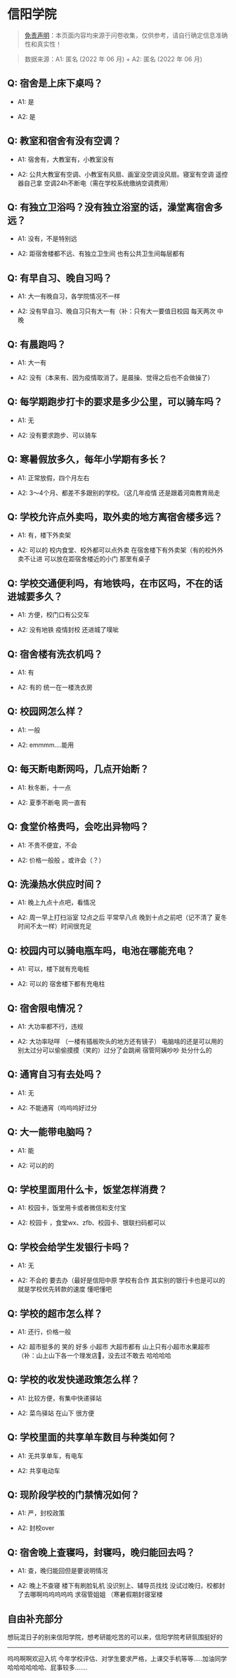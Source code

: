 # 信阳学院

> [免责声明](https://colleges.chat/#_3)：本页面内容均来源于问卷收集，仅供参考，请自行确定信息准确性和真实性！

> 数据来源：A1: 匿名 (2022 年 06 月) + A2: 匿名 (2022 年 06 月)

## Q: 宿舍是上床下桌吗？

- A1: 是

- A2: 是

## Q: 教室和宿舍有没有空调？

- A1: 宿舍有，大教室有，小教室没有

- A2: 公共大教室有空调、小教室有风扇、画室没空调没风扇。寝室有空调 遥控器自己拿 空调24h不断电（需在学校系统缴纳空调费用）

## Q: 有独立卫浴吗？没有独立浴室的话，澡堂离宿舍多远？

- A1: 没有，不是特别远

- A2: 距宿舍楼都不远、有独立卫生间 也有公共卫生间每层都有

## Q: 有早自习、晚自习吗？

- A1: 大一有晚自习，各学院情况不一样

- A2: 没有早自习、晚自习只有大一有（补：只有大一要值日校园 每天两次 中晚

## Q: 有晨跑吗？

- A1: 大一有

- A2: 没有（本来有、因为疫情取消了。是晨操、觉得之后也不会做操了）

## Q: 每学期跑步打卡的要求是多少公里，可以骑车吗？

- A1: 无

- A2: 没有要求跑步、可以骑车

## Q: 寒暑假放多久，每年小学期有多长？

- A1: 正常放假，四个月左右

- A2: 3～4个月、都差不多跟别的学校。（这几年疫情 还是跟着河南教育局走

## Q: 学校允许点外卖吗，取外卖的地方离宿舍楼多远？

- A1: 有，楼下外卖架

- A2: 可以的 校内食堂、校外都可以点外卖 在宿舍楼下有外卖架（有的校外外卖不让进 可以放在距宿舍楼近的小门 那里有桌子

## Q: 学校交通便利吗，有地铁吗，在市区吗，不在的话进城要多久？

- A1: 方便，校门口有公交车

- A2: 没有地铁 疫情封校 还进城了噗呲

## Q: 宿舍楼有洗衣机吗？

- A1: 有

- A2: 有的 统一在一楼洗衣房

## Q: 校园网怎么样？

- A1: 一般

- A2: emmmm....能用

## Q: 每天断电断网吗，几点开始断？

- A1: 秋冬断，十一点

- A2: 夏季不断电 网一直有

## Q: 食堂价格贵吗，会吃出异物吗？

- A1: 不贵不便宜，不会

- A2: 价格一般般 。或许会（？）

## Q: 洗澡热水供应时间？

- A1: 晚上九点十点吧，看情况

- A2: 周一早上打扫浴室 12点之后 平常早八点 晚到十点之前吧（记不清了 夏冬时间不太一样）时间很充足

## Q: 校园内可以骑电瓶车吗，电池在哪能充电？

- A1: 可以，楼下就有充电桩

- A2: 可以的 宿舍楼下都有充电柱

## Q: 宿舍限电情况？

- A1: 大功率都不行，违规

- A2: 大功率哒咩 （一楼有插板吹头的地方还有镜子） 电脑啥的还是可以用的 别太过分可以偷偷摸摸（笑的）过分了会跳闸 宿管阿姨吵吵 处分什么的

## Q: 通宵自习有去处吗？

- A1: 无

- A2: 不能通宵（呜呜呜好过分

## Q: 大一能带电脑吗？

- A1: 能

- A2: 可以的的

## Q: 学校里面用什么卡，饭堂怎样消费？

- A1: 校园卡，饭堂用卡或者微信和支付宝

- A2: 校园卡 ，食堂wx、zfb、校园卡、银联扫码都可以

## Q: 学校会给学生发银行卡吗？

- A1: 无

- A2: 不会的 要去办（最好是信阳中原 学校有合作 其实别的银行卡也是可以的 就是学校优先转款的速度 懂吧懂吧

## Q: 学校的超市怎么样？

- A1: 还行，价格一般

- A2: 超市挺多的 笑的 好多 小超市 大超市都有 山上只有小超市水果超市 （补：山上山下各一个理发店💈，没去过不敢去 哈哈哈哈

## Q: 学校的收发快递政策怎么样？

- A1: 比较方便，有集中快递驿站

- A2: 菜鸟驿站 在山下 很方便

## Q: 学校里面的共享单车数目与种类如何？

- A1: 无共享单车，有电车

- A2: 共享电动车

## Q: 现阶段学校的门禁情况如何？

- A1: 严，封校政策

- A2: 封校over

## Q: 宿舍晚上查寝吗，封寝吗，晚归能回去吗？

- A1: 查，晚归能回但是要说明情况

- A2: 晚上不查寝 楼下有刷脸轧机 没识别上、辅导员找找 没试过晚归，校都封了去哪啊呜呜呜呜呜 求宿管姐姐 （寒暑假期封寝室楼

## 自由补充部分

想玩混日子的别来信阳学院，想考研能吃苦的可以来，信阳学院考研氛围挺好的

***

呜呜啊啊欢迎入坑 今年学校评估、对学生要求严格，上课交手机等等.....加油同学哈哈哈哈哈哈、屁事较多.......